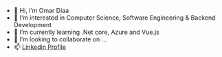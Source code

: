- 👋 Hi, I’m Omar Diaa
- 👀 I’m interested in Computer Science, Software Engineering & Backend Development
- 🌱 I’m currently learning .Net core, Azure and Vue.js
- 💞️ I’m looking to collaborate on ...
- 📫 [Linkedin Profile](https://www.linkedin.com/in/odiaa97)

<!---
odiaa97/odiaa97 is a ✨ special ✨ repository because its `README.md` (this file) appears on your GitHub profile.
You can click the Preview link to take a look at your changes.
--->
